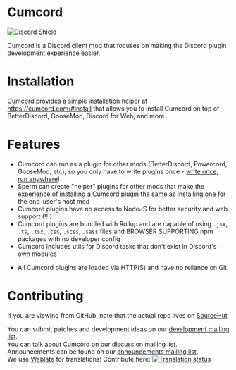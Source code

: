 # Cumcord

[![Discord Shield](https://discordapp.com/api/guilds/824921608560181258/widget.png?style=shield)](https://discord.gg/FhHQQrVs7U)

Cumcord is a Discord client mod that focuses on making the Discord plugin development experience
easier.

# Installation
Cumcord provides a simple installation helper at https://cumcord.com/#install that allows you to install Cumcord on top of BetterDiscord, GooseMod, Discord for Web, and more.

# Features

- Cumcord can run as a plugin for other mods (BetterDiscord, Powercord, GooseMod, etc), so you only
  have to write plugins once - [write once, run anywhere](https://en.wikipedia.org/wiki/WORE)!
- Sperm can create "helper" plugins for other mods that make the experience of installing a Cumcord
  plugin the same as installing one for the end-user's host mod
- Cumcord plugins have no access to NodeJS for better security and web support (!!!)
- Cumcord plugins are bundled with Rollup and are capable of using `.jsx`, `.ts`, `.tsx`, `.css`,
  `.scss`, `.sass` files and BROWSER SUPPORTING npm packages with no developer config
- Cumcord includes utils for Discord tasks that don't exist in Discord's own modules
<!-- - Cumcord includes event handlers that will assist you in proxying multiple things (message
  creations, message deletions, message edits, profile updates, etc) -->
- All Cumcord plugins are loaded via HTTP(S) and have no reliance on Git.

# Contributing

If you are viewing from GitHub, note that the actual repo lives on
[SourceHut](https://git.sr.ht/~creatable/Cumcord)

You can submit patches and development ideas on our
[development mailing list](https://lists.sr.ht/~creatable/cumcord-devel).  
You can talk about Cumcord on our
[discussion mailing list](https://lists.sr.ht/~creatable/cumcord-discuss).  
Announcements can be found on our
[announcements mailing list](https://lists.sr.ht/~creatable/cumcord-announce).  
We use [Weblate](https://weblate.org) for translations! Contribute here:
<a href="https://hosted.weblate.org/engage/cumcord/">
<img src="https://hosted.weblate.org/widgets/cumcord/-/cumcord/287x66-black.png" alt="Translation status" />
</a>
